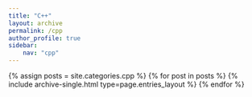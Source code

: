 ```yaml
---
title: "C++"
layout: archive
permalink: /cpp
author_profile: true
sidebar:
    nav: "cpp"
---
```






{% assign posts = site.categories.cpp %}
{% for post in posts %} {% include archive-single.html type=page.entries_layout %} {% endfor %}